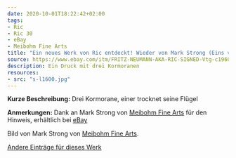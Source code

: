 ```yaml
---
date: 2020-10-01T18:22:42+02:00
tags:
- Ric
- Ric 30
- eBay
- Meibohm Fine Arts
title: "Ein neues Werk von Ric entdeckt! Wieder von Mark Strong (Eins von zwei)"
source: https://www.ebay.com/itm/FRITZ-NEUMANN-AKA-RIC-SIGNED-Vtg-c1960s-Etching-Water-Fowl-Birds-CORMORANTS-/143761721763?hash=item2178ddc9a3
description: Ein Druck mit drei Kormoranen
resources:
- src: "s-l1600.jpg"
---
```


**Kurze Beschreibung:** Drei Kormorane, einer trocknet seine Flügel

**Anmerkungen:** Dank an Mark Strong von [Meibohm Fine Arts](http://meibohmfinearts.com/) für den Hinweis, erhältlich bei [eBay](https://www.ebay.com/itm/FRITZ-NEUMANN-AKA-RIC-SIGNED-Vtg-c1960s-Etching-Water-Fowl-Birds-CORMORANTS-/143761721763?hash=item2178ddc9a3)

Bild von Mark Strong von [Meibohm Fine Arts](http://meibohmfinearts.com/).

[Andere Einträge für dieses Werk](/tags/Ric-30)
